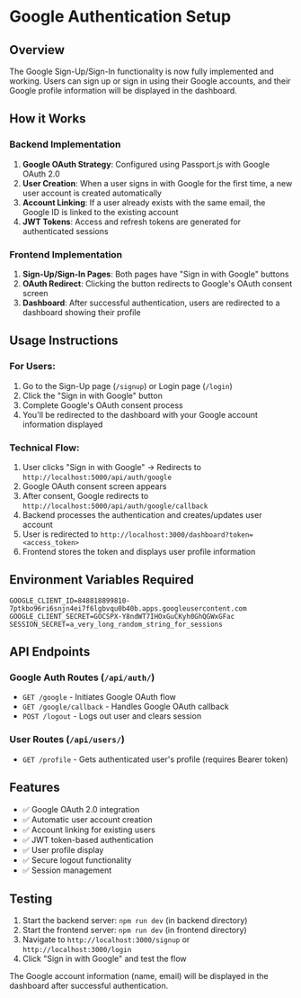# Google Authentication Setup

## Overview
The Google Sign-Up/Sign-In functionality is now fully implemented and working. Users can sign up or sign in using their Google accounts, and their Google profile information will be displayed in the dashboard.

## How it Works

### Backend Implementation
1. **Google OAuth Strategy**: Configured using Passport.js with Google OAuth 2.0
2. **User Creation**: When a user signs in with Google for the first time, a new user account is created automatically
3. **Account Linking**: If a user already exists with the same email, the Google ID is linked to the existing account
4. **JWT Tokens**: Access and refresh tokens are generated for authenticated sessions

### Frontend Implementation
1. **Sign-Up/Sign-In Pages**: Both pages have "Sign in with Google" buttons
2. **OAuth Redirect**: Clicking the button redirects to Google's OAuth consent screen
3. **Dashboard**: After successful authentication, users are redirected to a dashboard showing their profile

## Usage Instructions

### For Users:
1. Go to the Sign-Up page (`/signup`) or Login page (`/login`)
2. Click the "Sign in with Google" button
3. Complete Google's OAuth consent process
4. You'll be redirected to the dashboard with your Google account information displayed

### Technical Flow:
1. User clicks "Sign in with Google" → Redirects to `http://localhost:5000/api/auth/google`
2. Google OAuth consent screen appears
3. After consent, Google redirects to `http://localhost:5000/api/auth/google/callback`
4. Backend processes the authentication and creates/updates user account
5. User is redirected to `http://localhost:3000/dashboard?token=<access_token>`
6. Frontend stores the token and displays user profile information

## Environment Variables Required
```
GOOGLE_CLIENT_ID=848818899810-7ptkbo96ri6snjn4ei7f6lgbvqu0b40b.apps.googleusercontent.com
GOOGLE_CLIENT_SECRET=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
SESSION_SECRET=a_very_long_random_string_for_sessions
```

## API Endpoints

### Google Auth Routes (`/api/auth/`)
- `GET /google` - Initiates Google OAuth flow
- `GET /google/callback` - Handles Google OAuth callback
- `POST /logout` - Logs out user and clears session

### User Routes (`/api/users/`)
- `GET /profile` - Gets authenticated user's profile (requires Bearer token)

## Features
- ✅ Google OAuth 2.0 integration
- ✅ Automatic user account creation
- ✅ Account linking for existing users
- ✅ JWT token-based authentication
- ✅ User profile display
- ✅ Secure logout functionality
- ✅ Session management

## Testing
1. Start the backend server: `npm run dev` (in backend directory)
2. Start the frontend server: `npm run dev` (in frontend directory)
3. Navigate to `http://localhost:3000/signup` or `http://localhost:3000/login`
4. Click "Sign in with Google" and test the flow

The Google account information (name, email) will be displayed in the dashboard after successful authentication.